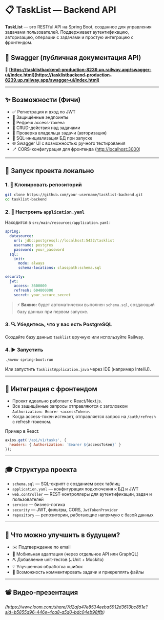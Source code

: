 # 📋 TaskList — Backend API

**TaskList** — это RESTful API на Spring Boot, созданное для управления задачами пользователей. Поддерживает аутентификацию, авторизацию, операции с задачами и простую интеграцию с фронтендом.

## 🔗 Swagger (публичная документация API)

📍 **[https://tasklistbackend-production-8239.up.railway.app/swagger-ui/index.html](https://tasklistbackend-production-8239.up.railway.app/swagger-ui/index.html)**

---

## ✨ Возможности (Фичи)

* ✅ Регистрация и вход по JWT
* 🔐 Защищённые эндпоинты
* 🔁 Рефреш access-токена
* 📄 CRUD-действия над задачами
* 🧠 Проверка владельца задачи (авторизация)
* 🔧 SQL-инициализация БД при запуске
* 🌐 Swagger UI с возможностью ручного тестирования
* 🪥 CORS-конфигурация для фронтенда ([http://localhost:3000](http://localhost:3000))

---

## 🚀 Запуск проекта локально

### 1. 📂 Клонировать репозиторий

```bash
git clone https://github.com/your-username/tasklist-backend.git
cd tasklist-backend
```

### 2. 📄 Настроить `application.yaml`

Находится в `src/main/resources/application.yaml`:

```yaml
spring:
  datasource:
    url: jdbc:postgresql://localhost:5432/tasklist
    username: postgres
    password: your_password
  sql:
    init:
      mode: always
      schema-locations: classpath:schema.sql

security:
  jwt:
    access: 3600000
    refresh: 604800000
    secret: your_secure_secret
```

> ⚡ **Важно:** будет автоматически выполнен `schema.sql`, создающий базу данных при первом запуске.

### 3. 🔍 Убедитесь, что у вас есть PostgreSQL

Создайте базу данных `tasklist` вручную или используйте Railway.

### 4. ▶️ Запустить

```bash
./mvnw spring-boot:run
```

Или запустить `TasklistApplication.java` через IDE (например IntelliJ).

---

## 🤝 Интеграция с фронтендом

* Проект идеально работает с React/Next.js.
* Все защищённые запросы отправляются с заголовком `Authorization: Bearer <accessToken>`.
* Когда access-токен истекает, отправляется запрос на `/auth/refresh` с refresh-токеном.

Пример в React:

```js
axios.get('/api/v1/tasks', {
  headers: { Authorization: `Bearer ${accessToken}` }
});
```

---

## 🎓 Структура проекта

* `schema.sql` — SQL-скрипт с созданием всех таблиц
* `application.yaml` — конфигурация подключения к БД и JWT
* `web.controller` — REST-контроллеры для аутентификации, задач и пользователей
* `service` — бизнес-логика
* `security` — JWT, фильтры, CORS, `JwtTokenProvider`
* `repository` — репозитории, работающие напрямую с базой данных

---

## 📃 Что можно улучшить в будущем?

* ✉️ Подтверждение по email
* 🚀 Мобильная адаптация (через отдельное API или GraphQL)
* ⛏ Добавление unit-тестов (JUnit + Mockito)
* 💡 Улучшенная обработка ошибок
* 🤖 Возможность комментировать задачи и прикреплять файлы

---

## 📽️ Видео-презентация

*(https://www.loom.com/share/7d2afa47e8534eeba5912d3613bc851e?sid=b5855d96-446e-4ca8-a5d0-bdc04eb98ffb)*


